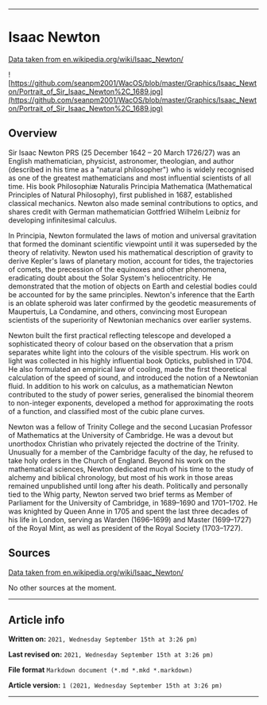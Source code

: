 
***

# Isaac Newton

[Data taken from en.wikipedia.org/wiki/Isaac_Newton/](https://en.wikipedia.org/wiki/Isaac_Newton/)

![https://github.com/seanpm2001/WacOS/blob/master/Graphics/Isaac_Newton/Portrait_of_Sir_Isaac_Newton%2C_1689.jpg](https://github.com/seanpm2001/WacOS/blob/master/Graphics/Isaac_Newton/Portrait_of_Sir_Isaac_Newton%2C_1689.jpg)

## Overview

Sir Isaac Newton PRS (25 December 1642 – 20 March 1726/27) was an English mathematician, physicist, astronomer, theologian, and author (described in his time as a "natural philosopher") who is widely recognised as one of the greatest mathematicians and most influential scientists of all time. His book Philosophiæ Naturalis Principia Mathematica (Mathematical Principles of Natural Philosophy), first published in 1687, established classical mechanics. Newton also made seminal contributions to optics, and shares credit with German mathematician Gottfried Wilhelm Leibniz for developing infinitesimal calculus.

In Principia, Newton formulated the laws of motion and universal gravitation that formed the dominant scientific viewpoint until it was superseded by the theory of relativity. Newton used his mathematical description of gravity to derive Kepler's laws of planetary motion, account for tides, the trajectories of comets, the precession of the equinoxes and other phenomena, eradicating doubt about the Solar System's heliocentricity. He demonstrated that the motion of objects on Earth and celestial bodies could be accounted for by the same principles. Newton's inference that the Earth is an oblate spheroid was later confirmed by the geodetic measurements of Maupertuis, La Condamine, and others, convincing most European scientists of the superiority of Newtonian mechanics over earlier systems.

Newton built the first practical reflecting telescope and developed a sophisticated theory of colour based on the observation that a prism separates white light into the colours of the visible spectrum. His work on light was collected in his highly influential book Opticks, published in 1704. He also formulated an empirical law of cooling, made the first theoretical calculation of the speed of sound, and introduced the notion of a Newtonian fluid. In addition to his work on calculus, as a mathematician Newton contributed to the study of power series, generalised the binomial theorem to non-integer exponents, developed a method for approximating the roots of a function, and classified most of the cubic plane curves.

Newton was a fellow of Trinity College and the second Lucasian Professor of Mathematics at the University of Cambridge. He was a devout but unorthodox Christian who privately rejected the doctrine of the Trinity. Unusually for a member of the Cambridge faculty of the day, he refused to take holy orders in the Church of England. Beyond his work on the mathematical sciences, Newton dedicated much of his time to the study of alchemy and biblical chronology, but most of his work in those areas remained unpublished until long after his death. Politically and personally tied to the Whig party, Newton served two brief terms as Member of Parliament for the University of Cambridge, in 1689–1690 and 1701–1702. He was knighted by Queen Anne in 1705 and spent the last three decades of his life in London, serving as Warden (1696–1699) and Master (1699–1727) of the Royal Mint, as well as president of the Royal Society (1703–1727). 

## Sources

[Data taken from en.wikipedia.org/wiki/Isaac_Newton/](https://en.wikipedia.org/wiki/Isaac_Newton/)

No other sources at the moment.

***

## Article info

**Written on:** `2021, Wednesday September 15th at 3:26 pm)`

**Last revised on:** `2021, Wednesday September 15th at 3:26 pm)`

**File format** `Markdown document (*.md *.mkd *.markdown)`

**Article version:** `1 (2021, Wednesday September 15th at 3:26 pm)`

***

